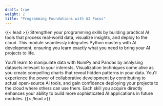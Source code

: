 ```yaml
---
draft: true
weight: 2
title: "Programming Foundations with AI Focus"
---
```


{{< lead >}}
Strengthen your programming skills by building practical AI tools that process real-world data, visualize insights, and deploy to the cloud. This module seamlessly integrates Python mastery with AI development, ensuring you learn exactly what you need to bring your AI projects to life.

You'll learn to manipulate data with NumPy and Pandas by analysing datasets relevant to your interests. Visualization techniques come alive as you create compelling charts that reveal hidden patterns in your data. You'll experience the power of collaborative development by contributing to actual open-source AI tools, and gain confidence deploying your projects to the cloud where others can use them. Each skill you acquire directly enhances your ability to build more sophisticated AI applications in future modules.
{{< /lead >}}
